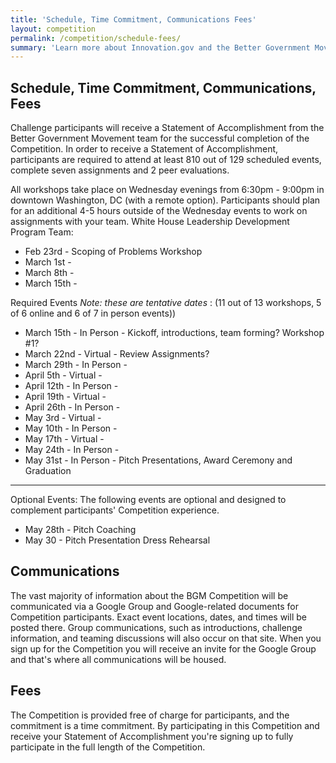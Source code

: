 ```yaml
---
title: 'Schedule, Time Commitment, Communications Fees'
layout: competition
permalink: /competition/schedule-fees/
summary: 'Learn more about Innovation.gov and the Better Government Movement'
---
```

## Schedule, Time Commitment, Communications, Fees

Challenge participants will receive a Statement of Accomplishment from the Better Government Movement team for the successful completion of the Competition. In order to receive a Statement of Accomplishment, participants are required to attend at least 810 out of 129 scheduled events, complete seven assignments and 2 peer evaluations.

All workshops take place on Wednesday evenings from 6:30pm - 9:00pm in downtown Washington, DC (with a remote option). Participants should plan for an additional 4-5 hours outside of the Wednesday events to work on assignments with your team.
White House Leadership Development Program Team:
- Feb 23rd - Scoping of Problems Workshop
- March 1st -
- March 8th -
- March 15th -

Required Events *Note: these are tentative dates* : (11 out of 13 workshops, 5 of 6 online and 6 of 7 in person events))
- March 15th - In Person - Kickoff, introductions, team forming? Workshop #1?
- March 22nd - Virtual - Review Assignments?
- March 29th - In Person -
- April 5th - Virtual -
- April 12th - In Person -
- April 19th - Virtual -
- April 26th - In Person -
- May 3rd - Virtual -
- May 10th - In Person -
- May 17th - Virtual -
- May 24th - In Person -
- May 31st - In Person - Pitch Presentations, Award Ceremony and Graduation

***************************************************************
Optional Events: The following events are optional and designed to complement participants' Competition experience.

- May 28th - Pitch Coaching
- May 30 - Pitch Presentation Dress Rehearsal

## Communications
The vast majority of information about the BGM Competition will be communicated via a Google Group and Google-related documents for Competition participants. Exact event locations, dates, and times will be posted there. Group communications, such as introductions, challenge information, and teaming discussions will also occur on that site. When you sign up for the Competition you will receive an invite for the Google Group and that's where all communications will be housed.

## Fees

The Competition is provided free of charge for participants, and the commitment is a time commitment. By participating in this Competition and receive your Statement of Accomplishment you're signing up to fully participate in the full length of the Competition.
